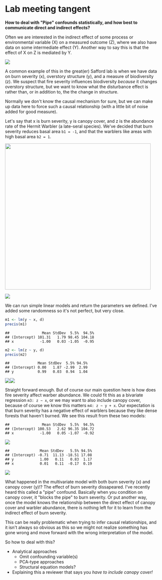 Lab meeting tangent
================

**How to deal with "Pipe" confounds statistically, and how best to communicate direct and indirect effects?**

Often we are interested in the indirect effect of some process or environmental variable (X) on a measured outcome (Z), where we also have data on some intermediate effect (Y). Another way to say this is that the effect of X on Z is mediated by Y.

![](PipeConfound_files/figure-markdown_github/unnamed-chunk-1-1.png)

A common example of this in the great(er) Safford lab is when we have data on burn severity (x), overstory structure (y), and a measure of biodiversity (z). We suspect that fire severity influences biodiversity *because* it changes overstory structure, but we want to know what the disturbance effect is rather than, or in addition to, the the change in structure.

Normally we don't know the causal mechanism for sure, but we can make up data here to force such a causal relationship (with a little bit of noise added for good measure).

Let's say that x is burn severity, y is canopy cover, and z is the abundance rate of the Hermit Warbler (a late-seral species). We've decided that burn severity reduces basal area `b1 = -1`, and that the warblers like areas with high basal area `b2 = 1`.

<img src="../Images/HEWA.jpg" width="480" />

![](PipeConfound_files/figure-markdown_github/unnamed-chunk-3-1.png)

We can run simple linear models and return the parameters we defined. I've added some randomness so it's not perfect, but very close.

``` r
m1 <- lm(y ~ x, d)
precis(m1)
```

    ##               Mean StdDev  5.5%  94.5%
    ## (Intercept) 101.31   1.79 98.45 104.18
    ## x            -1.00   0.03 -1.05  -0.95

``` r
m2 <- lm(z ~ y, d)
precis(m2)
```

    ##             Mean StdDev  5.5% 94.5%
    ## (Intercept) 0.00   1.87 -2.99  2.99
    ## y           0.99   0.03  0.94  1.04

![](PipeConfound_files/figure-markdown_github/unnamed-chunk-5-1.png)![](PipeConfound_files/figure-markdown_github/unnamed-chunk-5-2.png)

Straight forward enough. But of course our main question here is how does fire severity affect warber abundance. We could fit this as a bivariate regression `m3: z ~ x`, or we may want to also include canopy cover, because of course we know this matters `m4: z ~ y + x`. Our expectation is that burn severity has a negative effect of warblers because they like dense forests that haven't burned. We see this result from these two models:

    ##               Mean StdDev  5.5%  94.5%
    ## (Intercept) 100.53   2.62 96.35 104.72
    ## x            -1.00   0.05 -1.07  -0.92

![](PipeConfound_files/figure-markdown_github/unnamed-chunk-7-1.png)

    ##              Mean StdDev   5.5% 94.5%
    ## (Intercept) -0.71  11.13 -18.51 17.08
    ## y            1.00   0.11   0.83  1.17
    ## x            0.01   0.11  -0.17  0.19

![](PipeConfound_files/figure-markdown_github/unnamed-chunk-9-1.png)

What happened in the multivariate model with both burn severity (x) and canopy cover (y)!? The effect of burn severity dissapeared. I've recently heard this called a "pipe" confound. Basically when you condition on canopy cover, it "blocks the pipe" to burn severity. Or put another way, once the model knows the relationship between the direct effect of canopy cover and warbler abundance, there is nothing left for it to learn from the indirect effect of burn severity.

This can be really problematic when trying to infer causal relationships, and it isn't always so obvious as this so we might not realize something has gone wrong and move forward with the wrong interpretation of the model.

So how to deal with this?

-   Analytical approaches
    -   Omit confounding variable(s)
    -   PCA-type approaches
    -   Structural equation models?
-   Explaining this a reviewer that says you *have to include canopy cover!*
